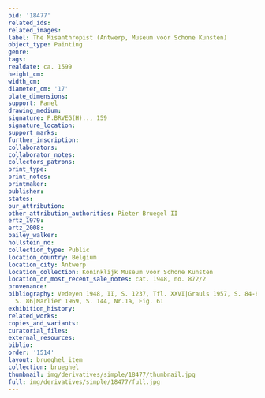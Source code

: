 ```yaml
---
pid: '18477'
related_ids: 
related_images: 
label: The Misanthropist (Antwerp, Museum voor Schone Kunsten)
object_type: Painting
genre: 
tags: 
realdate: ca. 1599
height_cm: 
width_cm: 
diameter_cm: '17'
plate_dimensions: 
support: Panel
drawing_medium: 
signature: P.BRVEG(H).., 159
signature_location: 
support_marks: 
further_inscription: 
collaborators: 
collaborator_notes: 
collectors_patrons: 
print_type: 
print_notes: 
printmaker: 
publisher: 
states: 
our_attribution: 
other_attribution_authorities: Pieter Bruegel II
ertz_1979: 
ertz_2008: 
bailey_walker: 
hollstein_no: 
collection_type: Public
location_country: Belgium
location_city: Antwerp
location_collection: Koninklijk Museum voor Schone Kunsten
location_or_most_recent_sale_notes: cat. 1948, no. 872/2
provenance: 
bibliography: Vedeyen 1948, II, S. 1237, Tfl. XXVI|Grauls 1957, S. 84-85|Gluck 1963,
  S. 86|Marlier 1969, S. 144, Nr.1a, Fig. 61
exhibition_history: 
related_works: 
copies_and_variants: 
curatorial_files: 
external_resources: 
biblio: 
order: '1514'
layout: brueghel_item
collection: brueghel
thumbnail: img/derivatives/simple/18477/thumbnail.jpg
full: img/derivatives/simple/18477/full.jpg
---
```

